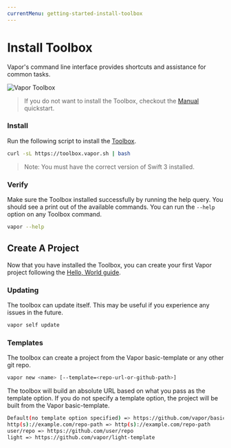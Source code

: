 ```yaml
---
currentMenu: getting-started-install-toolbox
---
```


# Install Toolbox

Vapor's command line interface provides shortcuts and assistance for common tasks.

![Vapor Toolbox](https://cloud.githubusercontent.com/assets/1342803/17454691/97e549e2-5b6d-11e6-979a-f0cd6b6f1b0a.png)

> If you do not want to install the Toolbox, checkout the [Manual](manual.md) quickstart.

### Install

Run the following script to install the [Toolbox](https://github.com/vapor/toolbox).

```sh
curl -sL https://toolbox.vapor.sh | bash
```

> Note: You must have the correct version of Swift 3 installed.

### Verify

Make sure the Toolbox installed successfully by running the help query. You should see a print out of the available commands. You can run the `--help` option on any Toolbox command.

```sh
vapor --help
```
## Create A Project

Now that you have installed the Toolbox, you can create your first Vapor project following the [Hello, World guide](hello-world.md).

### Updating

The toolbox can update itself. This may be useful if you experience any issues in the future.

```sh
vapor self update
```

### Templates

The toolbox can create a project from the Vapor basic-template or any other git repo.

```sh
vapor new <name> [--template=<repo-url-or-github-path>]
```

The toolbox will build an absolute URL based on what you pass as the template option. If you do not specify a template option, the project will be built from the  Vapor basic-template.

```sh
Default(no template option specified) => https://github.com/vapor/basic-template
http(s)://example.com/repo-path => http(s)://example.com/repo-path
user/repo => https://github.com/user/repo
light => https://github.com/vapor/light-template
```
